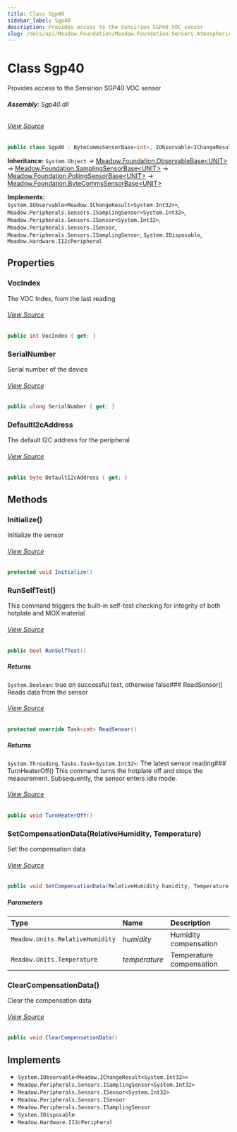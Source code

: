 ```yaml
---
title: Class Sgp40
sidebar_label: Sgp40
description: Provides access to the Sensirion SGP40 VOC sensor
slug: /docs/api/Meadow.Foundation/Meadow.Foundation.Sensors.Atmospheric/Sgp40
---
```

# Class Sgp40
Provides access to the Sensirion SGP40 VOC sensor

###### **Assembly**: Sgp40.dll
###### [View Source](https://github.com/WildernessLabs/Meadow.Foundation.git/blob/develop/Source/Meadow.Foundation.Peripherals/Sensors.Atmospheric.Sgp40/Driver/Sgp40.Enums.cs#L3)
```csharp title="Declaration"
public class Sgp40 : ByteCommsSensorBase<int>, IObservable<IChangeResult<int>>, ISamplingSensor<int>, ISensor<int>, ISensor, ISamplingSensor, IDisposable, II2cPeripheral
```
**Inheritance:** `System.Object` -> [Meadow.Foundation.ObservableBase&lt;UNIT&gt;](../Meadow.Foundation/ObservableBase`UNIT`) -> [Meadow.Foundation.SamplingSensorBase&lt;UNIT&gt;](../Meadow.Foundation/SamplingSensorBase`UNIT`) -> [Meadow.Foundation.PollingSensorBase&lt;UNIT&gt;](../Meadow.Foundation/PollingSensorBase`UNIT`) -> [Meadow.Foundation.ByteCommsSensorBase&lt;UNIT&gt;](../Meadow.Foundation/ByteCommsSensorBase`UNIT`)

**Implements:**  
`System.IObservable<Meadow.IChangeResult<System.Int32>>`, `Meadow.Peripherals.Sensors.ISamplingSensor<System.Int32>`, `Meadow.Peripherals.Sensors.ISensor<System.Int32>`, `Meadow.Peripherals.Sensors.ISensor`, `Meadow.Peripherals.Sensors.ISamplingSensor`, `System.IDisposable`, `Meadow.Hardware.II2cPeripheral`

## Properties
### VocIndex
The VOC Index, from the last reading
###### [View Source](https://github.com/WildernessLabs/Meadow.Foundation.git/blob/develop/Source/Meadow.Foundation.Peripherals/Sensors.Atmospheric.Sgp40/Driver/Sgp40.cs#L17)
```csharp title="Declaration"
public int VocIndex { get; }
```
### SerialNumber
Serial number of the device
###### [View Source](https://github.com/WildernessLabs/Meadow.Foundation.git/blob/develop/Source/Meadow.Foundation.Peripherals/Sensors.Atmospheric.Sgp40/Driver/Sgp40.cs#L22)
```csharp title="Declaration"
public ulong SerialNumber { get; }
```
### DefaultI2cAddress
The default I2C address for the peripheral
###### [View Source](https://github.com/WildernessLabs/Meadow.Foundation.git/blob/develop/Source/Meadow.Foundation.Peripherals/Sensors.Atmospheric.Sgp40/Driver/Sgp40.cs#L27)
```csharp title="Declaration"
public byte DefaultI2cAddress { get; }
```
## Methods
### Initialize()
Initialize the sensor
###### [View Source](https://github.com/WildernessLabs/Meadow.Foundation.git/blob/develop/Source/Meadow.Foundation.Peripherals/Sensors.Atmospheric.Sgp40/Driver/Sgp40.cs#L45)
```csharp title="Declaration"
protected void Initialize()
```
### RunSelfTest()
This command triggers the built-in self-test checking for integrity of both hotplate and MOX material
###### [View Source](https://github.com/WildernessLabs/Meadow.Foundation.git/blob/develop/Source/Meadow.Foundation.Peripherals/Sensors.Atmospheric.Sgp40/Driver/Sgp40.cs#L62)
```csharp title="Declaration"
public bool RunSelfTest()
```

##### Returns

`System.Boolean`: true on successful test, otherwise false### ReadSensor()
Reads data from the sensor
###### [View Source](https://github.com/WildernessLabs/Meadow.Foundation.git/blob/develop/Source/Meadow.Foundation.Peripherals/Sensors.Atmospheric.Sgp40/Driver/Sgp40.cs#L77)
```csharp title="Declaration"
protected override Task<int> ReadSensor()
```

##### Returns

`System.Threading.Tasks.Task<System.Int32>`: The latest sensor reading### TurnHeaterOff()
This command turns the hotplate off and stops the measurement. Subsequently, the sensor enters idle mode.
###### [View Source](https://github.com/WildernessLabs/Meadow.Foundation.git/blob/develop/Source/Meadow.Foundation.Peripherals/Sensors.Atmospheric.Sgp40/Driver/Sgp40.cs#L100)
```csharp title="Declaration"
public void TurnHeaterOff()
```
### SetCompensationData(RelativeHumidity, Temperature)
Set the compensation data
###### [View Source](https://github.com/WildernessLabs/Meadow.Foundation.git/blob/develop/Source/Meadow.Foundation.Peripherals/Sensors.Atmospheric.Sgp40/Driver/Sgp40.cs#L110)
```csharp title="Declaration"
public void SetCompensationData(RelativeHumidity humidity, Temperature temperature)
```

##### Parameters

| Type | Name | Description |
|:--- |:--- |:--- |
| `Meadow.Units.RelativeHumidity` | *humidity* | Humidity compensation |
| `Meadow.Units.Temperature` | *temperature* | Temperature compensation |

### ClearCompensationData()
Clear the compensation data
###### [View Source](https://github.com/WildernessLabs/Meadow.Foundation.git/blob/develop/Source/Meadow.Foundation.Peripherals/Sensors.Atmospheric.Sgp40/Driver/Sgp40.cs#L130)
```csharp title="Declaration"
public void ClearCompensationData()
```

## Implements

* `System.IObservable<Meadow.IChangeResult<System.Int32>>`
* `Meadow.Peripherals.Sensors.ISamplingSensor<System.Int32>`
* `Meadow.Peripherals.Sensors.ISensor<System.Int32>`
* `Meadow.Peripherals.Sensors.ISensor`
* `Meadow.Peripherals.Sensors.ISamplingSensor`
* `System.IDisposable`
* `Meadow.Hardware.II2cPeripheral`
